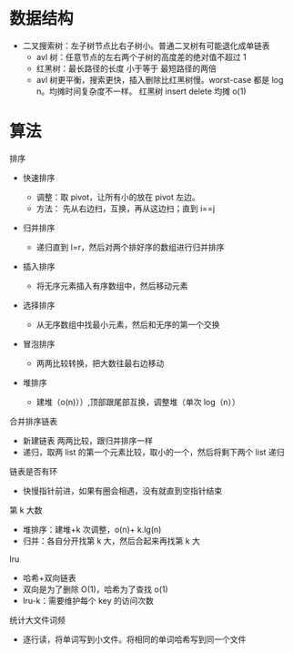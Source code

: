 # 数据结构

- 二叉搜索树：左子树节点比右子树小。普通二叉树有可能退化成单链表
  - avl 树：任意节点的左右两个子树的高度差的绝对值不超过 1
  - 红黑树：最长路径的长度 小于等于 最短路径的两倍
  - avl 树更平衡，搜索更快，插入删除比红黑树慢。worst-case 都是 log n。均摊时间复杂度不一样。 红黑树 insert delete 均摊 o(1)

# 算法

排序

- 快速排序
  - 调整：取 pivot，让所有小的放在 pivot 左边。
  - 方法： 先从右边扫，互换，再从这边扫；直到 i==j
- 归并排序

  - 递归直到 l=r，然后对两个排好序的数组进行归并排序

- 插入排序

  - 将无序元素插入有序数组中，然后移动元素

- 选择排序
  - 从无序数组中找最小元素，然后和无序的第一个交换
- 冒泡排序
  - 两两比较转换，把大数往最右边移动
- 堆排序
  - 建堆（o(n)））,顶部跟尾部互换，调整堆（单次 log（n））

合并排序链表

- 新建链表 两两比较，跟归并排序一样
- 递归，取两 list 的第一个元素比较，取小的一个，然后将剩下两个 list 递归

链表是否有环

- 快慢指针前进，如果有圈会相遇，没有就直到空指针结束

第 k 大数

- 堆排序：建堆+k 次调整，o(n)+ k.lg(n)
- 归并：各自分开找第 k 大，然后合起来再找第 k 大


lru

- 哈希+双向链表
- 双向是为了删除 O(1)，哈希为了查找 o(1)
- lru-k：需要维护每个 key 的访问次数

统计大文件词频
- 逐行读，将单词写到小文件。将相同的单词哈希写到同一个文件
